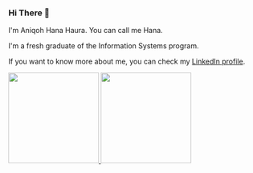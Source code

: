 ### Hi There 👋

I'm Aniqoh Hana Haura. You can call me Hana.

I'm a fresh graduate of the Information Systems program.

If you want to know more about me, you can check my [LinkedIn profile](https://www.linkedin.com/in/aniqohhanahaura/). 

<p align="left">
<a href="https://github.com/aniqohhana">
  <img height="180em" src="https://github-readme-stats-eight-theta.vercel.app/api?username=aniqohhana&show_icons=true&theme=algolia&include_all_commits=true&count_private=true"/>
  <img height="180em" src="https://github-readme-stats-eight-theta.vercel.app/api/top-langs/?username=aniqohhana&layout=compact&langs_count=8&theme=algolia"/>
</a>
</p>
